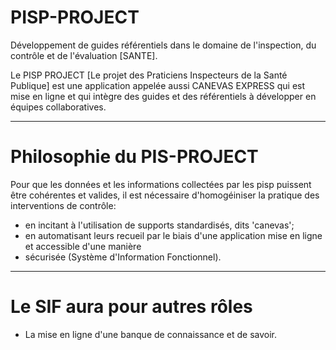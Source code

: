 PISP-PROJECT
============

Développement de guides référentiels dans le domaine de l'inspection, du contrôle et de l'évaluation [SANTE].

Le PISP PROJECT [Le projet des Praticiens Inspecteurs de la Santé Publique] est une application appelée 
aussi CANEVAS EXPRESS qui est mise en ligne et qui intègre des guides et des référentiels à développer 
en équipes collaboratives.

-------------------------------------------------------------------------------------------------------------

Philosophie du PIS-PROJECT
==========================

Pour que les données et les informations collectées par les pisp puissent être cohérentes et valides, il est
nécessaire d'homogéiniser la pratique des interventions de contrôle:
- en incitant à l'utilisation de supports standardisés, dits 'canevas';
- en automatisant leurs recueil par le biais d'une application mise en ligne et accessible d'une manière
- sécurisée (Système d'Information Fonctionnel).

-------------------------------------------------------------------------------------------------------------

Le SIF aura pour autres rôles
=============================

- La mise en ligne d'une banque de connaissance et de savoir.
